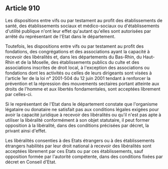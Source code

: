 Article 910
----
Les dispositions entre vifs ou par testament au profit des établissements de
santé, des établissements sociaux et médico-sociaux ou d'établissements
d'utilité publique n'ont leur effet qu'autant qu'elles sont autorisées par
arrêté du représentant de l'Etat dans le département.

Toutefois, les dispositions entre vifs ou par testament au profit des
fondations, des congrégations et des associations ayant la capacité à recevoir
des libéralités et, dans les départements du Bas-Rhin, du Haut-Rhin et de la
Moselle, des établissements publics du culte et des associations inscrites de
droit local, à l'exception des associations ou fondations dont les activités ou
celles de leurs dirigeants sont visées à l'article 1er de la loi n° 2001-504 du
12 juin 2001 tendant à renforcer la prévention et la répression des mouvements
sectaires portant atteinte aux droits de l'homme et aux libertés fondamentales,
sont acceptées librement par celles-ci.

Si le représentant de l'Etat dans le département constate que l'organisme
légataire ou donataire ne satisfait pas aux conditions légales exigées pour
avoir la capacité juridique à recevoir des libéralités ou qu'il n'est pas apte à
utiliser la libéralité conformément à son objet statutaire, il peut former
opposition à la libéralité, dans des conditions précisées par décret, la privant
ainsi d'effet.

Les libéralités consenties à des Etats étrangers ou à des établissements
étrangers habilités par leur droit national à recevoir des libéralités sont
acceptées librement par ces Etats ou par ces établissements, sauf opposition
formée par l'autorité compétente, dans des conditions fixées par décret en
Conseil d'Etat.
